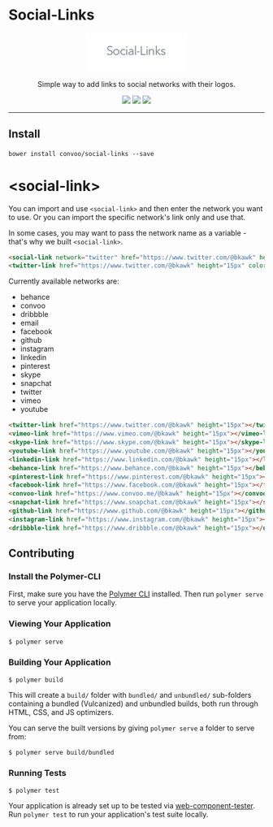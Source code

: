 # Social-Links

<p align="center">
  <img alt="social-links" src="Social-Links.png" width="200">
</p>

<p align="center">
Simple way to add links to social networks with their logos.
</p>

<p align="center">
  <a href="https://beta.webcomponents.org/element/convoo/social-links"><img src="https://img.shields.io/badge/webcomponents.org-published-blue.svg"></a>
  <a href="https://gitter.im/convoo/General"><img src="https://img.shields.io/badge/gitter-join%20chat-brightgreen.svg"></a>
  <a href="http://waffle.io/convoo/roadmap"><img src="https://badge.waffle.io/convoo/social-links.svg?label=In%20Progress&title=In%20Progress"></a>
</p>

---

## Install

```
bower install convoo/social-links --save
```


# \<social-link\>

You can import and use `<social-link>` and then enter the network you want to use.
Or you can import the specific network's link only and use that.

In some cases, you may want to pass the network name as a variable - that's why we built `<social-link>`.

<!--
```
<custom-element-demo>
  <template>
    <link rel="import" href="social-link.html">
    <div>
      <template is="dom-bind">
        <next-code-block></next-code-block>
      </template>
    </div>
  </template>
</custom-element-demo>
```
-->
```html
<social-link network="twitter" href="https://www.twitter.com/@bkawk" height="15px" color="grey"></social-link>
<twitter-link href="https://www.twitter.com/@bkawk" height="15px" color="grey"></twitter-link>
```

Currently available networks are:

* behance
* convoo
* dribbble
* email
* facebook
* github
* instagram
* linkedin
* pinterest
* skype
* snapchat
* twitter
* vimeo
* youtube

<!--
```
<custom-element-demo>
  <template>
    <link rel="import" href="social-links.html">
    <div>
      <template is="dom-bind">
        <next-code-block></next-code-block>
      </template>
    </div>
  </template>
</custom-element-demo>
```
-->
```html
<twitter-link href="https://www.twitter.com/@bkawk" height="15px"></twitter-link>
<vimeo-link href="https://www.vimeo.com/@bkawk" height="15px"></vimeo-link>
<skype-link href="https://www.skype.com/@bkawk" height="15px"></skype-link>
<youtube-link href="https://www.youtube.com/@bkawk" height="15px"></youtube-link>
<linkedin-link href="https://www.linkedin.com/@bkawk" height="15px"></linkedin-link>
<behance-link href="https://www.behance.com/@bkawk" height="15px"></behance-link>
<pinterest-link href="https://www.pinterest.com/@bkawk" height="15px"></pinterest-link>
<facebook-link href="https://www.facebook.com/@bkawk" height="15px"></facebook-link>
<convoo-link href="https://www.convoo.me/@bkawk" height="15px"></convoo-link>
<snapchat-link href="https://www.snapchat.com/@bkawk" height="15px"></snapchat-link>
<github-link href="https://www.github.com/@bkawk" height="15px"></github-link>
<instagram-link href="https://www.instagram.com/@bkawk" height="15px"></instagram-link>
<dribbble-link href="https://www.dribbble.com/@bkawk" height="15px"></dribbble-link>
```

## Contributing

### Install the Polymer-CLI

First, make sure you have the [Polymer CLI](https://www.npmjs.com/package/polymer-cli) installed. Then run `polymer serve` to serve your application locally.

### Viewing Your Application

```
$ polymer serve
```

### Building Your Application

```
$ polymer build
```

This will create a `build/` folder with `bundled/` and `unbundled/` sub-folders
containing a bundled (Vulcanized) and unbundled builds, both run through HTML,
CSS, and JS optimizers.

You can serve the built versions by giving `polymer serve` a folder to serve
from:

```
$ polymer serve build/bundled
```

### Running Tests

```
$ polymer test
```

Your application is already set up to be tested via [web-component-tester](https://github.com/Polymer/web-component-tester). Run `polymer test` to run your application's test suite locally.
